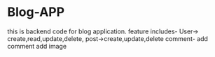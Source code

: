 # Blog-APP

this is backend code for  blog application.
feature includes-
User-> create,read,update,delete,
post->create,update,delete
comment- add comment
add image
